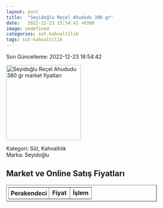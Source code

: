 ```yaml
---
layout: post
title:  "Seyidoğlu Reçel Ahududu 380 gr"
date:   2022-12-23 15:54:42 +0300
image: undefined
categories: sut-kahvaltilik
tags: sut-kahvaltilik
---
```


Son Güncelleme: 2022-12-23 18:54:42

<img src="undefined" width="200" alt="Seyidoğlu Reçel Ahududu 380 gr market fiyatları" />

Kategori: Süt, Kahvaltılık
<br />
Marka: Seyidoğlu

<h2>Market ve Online Satış Fiyatları</h2>

<table border="1" style="padding: 5px;width:80%;">
  <tr>
    <td style="padding: 5px;"><strong>Perakendeci</strong></td>
    <td><strong>Fiyat</strong></td>
    <td><strong>İşlem</strong></td>
  </tr>
  
</table>
